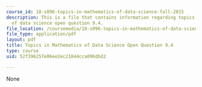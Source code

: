 ```yaml
---
course_id: 18-s096-topics-in-mathematics-of-data-science-fall-2015
description: This is a file that contains information regarding topics in mathematics
  of data science open question 9.4.
file_location: /coursemedia/18-s096-topics-in-mathematics-of-data-science-fall-2015/52f396257e06ee2ec21844cca096dbd2_MIT18_S096F15_Open9.4.pdf
file_type: application/pdf
layout: pdf
title: Topics in Mathematics of Data Science Open Question 9.4
type: course
uid: 52f396257e06ee2ec21844cca096dbd2

---
```

None